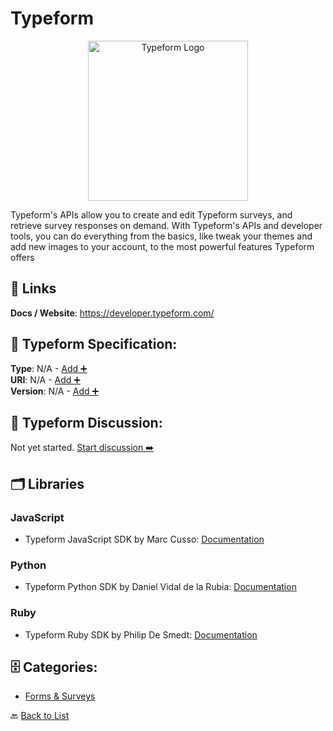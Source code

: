 # Typeform
<p align="center">
    <img width="256" src="https://raw.githubusercontent.com/apis-list/apis-list/main/apis/typeform/logo_256x256.png" alt="Typeform Logo"/>
</p>
Typeform's APIs allow you to create and edit Typeform surveys, and retrieve survey responses on demand. With Typeform's APIs and developer tools, you can do everything from the basics, like tweak your themes and add new images to your account, to the most powerful features Typeform offers

##  🔗 Links
**Docs / Website**: https://developer.typeform.com/

## 🧬 Typeform Specification:
**Type**: N/A - [Add ➕](https://github.com/apis-list/apis-list/edit/main/apis.yaml#20648)  
**URI**: N/A - [Add ➕](https://github.com/apis-list/apis-list/edit/main/apis.yaml#20648)  
**Version**: N/A - [Add ➕](https://github.com/apis-list/apis-list/edit/main/apis.yaml#20648)

## 💬 Typeform Discussion:
Not yet started. [Start discussion ➡️](https://github.com/apis-list/apis-list/discussions/new)

## 🗂️ Libraries
### JavaScript
- Typeform JavaScript SDK by Marc Cusso: [Documentation](https://github.com/CussoMarc/typeform-sdk)
### Python
- Typeform Python SDK by Daniel Vidal de la Rubia: [Documentation](https://github.com/Vidimensional/py-typeformio)
### Ruby
- Typeform Ruby SDK by Philip De Smedt: [Documentation](https://github.com/philipdesmedt/typeform)


## 🗄️ Categories:
- [Forms & Surveys](https://github.com/apis-list/apis-list#forms--surveys-)

🔙  [Back to List](https://github.com/apis-list/apis-list)
